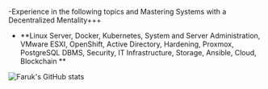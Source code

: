 -Experience in the following topics and Mastering Systems with a Decentralized Mentality+++
  - **Linux Server, Docker, Kubernetes, System and Server Administration, VMware ESXI, OpenShift, Active Directory, Hardening, Proxmox, PostgreSQL DBMS, Security, IT Infrastructure, Storage, Ansible, Cloud, Blockchain **
    
![Faruk's GitHub stats](https://github-readme-stats.vercel.app/api?username=faruk-guler&show_icons=true&theme=transparent)
